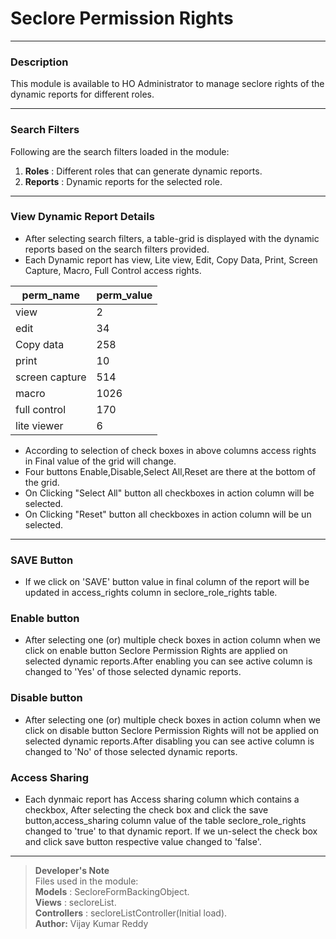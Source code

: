 # Seclore Permission Rights

---

### Description

This module is available to HO Administrator to manage seclore rights of the dynamic reports for different roles.

---

### Search Filters 
Following are the search filters loaded in the module:

1. **Roles** : Different roles that can generate dynamic reports.
2. **Reports** : Dynamic reports for the selected role.

---

### View Dynamic Report Details 
* After selecting search filters, a table-grid is displayed with the dynamic reports based on the search filters provided. 
* Each Dynamic report has view, Lite view, Edit, Copy Data, Print, Screen Capture, Macro, Full Control access rights.

| perm_name      | perm_value |
| -------------- | ---------- |
| view           |          2 |
| edit           |         34 |
| Copy data      |        258 |
| print          |         10 |
| screen capture |        514 |
| macro          |       1026 |
| full control   |        170 |
| lite viewer    |          6 |

* According to selection of check boxes in above columns access rights in Final value of the grid will change.
* Four buttons Enable,Disable,Select All,Reset are there at the bottom of the grid.
* On Clicking "Select All" button all checkboxes in action column will be selected.
* On Clicking "Reset" button all checkboxes in action column will be un selected.

---

### SAVE Button
* If we click on 'SAVE' button value in final column of the report will be updated in access_rights column in seclore_role_rights table.

### Enable button
* After selecting one (or) multiple check boxes in action column when we click on enable button Seclore Permission Rights are applied on selected dynamic reports.After enabling you can see active column is changed to 'Yes' of those selected dynamic reports.

### Disable button
*  After selecting one (or) multiple check boxes in action column when we click on disable button Seclore Permission Rights will not be applied on selected dynamic reports.After disabling you can see active column is changed to 'No' of those selected dynamic reports.

### Access Sharing
* Each dynmaic report has Access sharing column which contains a checkbox, After selecting the check box and click the save button,access_sharing column value of the table seclore_role_rights changed to 'true' to that dynamic report. If we un-select the check box and click save button respective value changed to 'false'.

---

> **Developer's Note**     
Files used in the module:     
**Models** : SecloreFormBackingObject.     
**Views** : secloreList.     
**Controllers** : secloreListController(Initial load).     
**Author:** Vijay Kumar Reddy